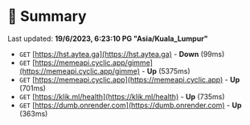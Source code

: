 # 📖 Summary
Last updated: **19/6/2023, 6:23:10 PG "Asia/Kuala_Lumpur"**

- `GET` [https://hst.aytea.ga](https://hst.aytea.ga) - **Down** (99ms)
- `GET` [https://memeapi.cyclic.app/gimme](https://memeapi.cyclic.app/gimme) - **Up** (5375ms)
- `GET` [https://memeapi.cyclic.app](https://memeapi.cyclic.app) - **Up** (701ms)
- `GET` [https://klik.ml/health](https://klik.ml/health) - **Up** (735ms)
- `GET` [https://dumb.onrender.com](https://dumb.onrender.com) - **Up** (363ms)
